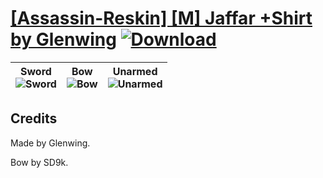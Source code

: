 # [\[Assassin-Reskin\] \[M\] Jaffar +Shirt by Glenwing](https://git.io/Jn3tK) [![Download](https://img.shields.io/badge/Download--red?style=social&logo=github)](https://git.io/Jn3cn)

| <b>Sword</b><br/><img alt="Sword" src="https://git.io/JnOws"/> | <b>Bow</b><br/><img alt="Bow" src="https://git.io/JnOhB"/> | <b>Unarmed</b><br/><img alt="Unarmed" src="https://git.io/JnOAo"/> |
| :---: | :---: | :---: |

## Credits

Made by Glenwing. 

Bow by SD9k.

